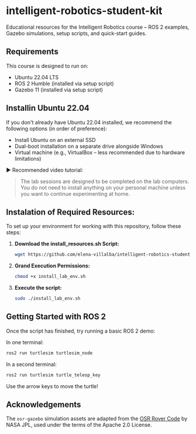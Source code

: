 # intelligent-robotics-student-kit
Educational resources for the Intelligent Robotics course – ROS 2 examples, Gazebo simulations, setup scripts, and quick-start guides.

## Requirements

This course is designed to run on:

- Ubuntu 22.04 LTS
- ROS 2 Humble (installed via setup script)
- Gazebo 11 (installed via setup script)

## Installin Ubuntu 22.04

If you don't already have Ubuntu 22.04 installed, we recommend the following options (in order of preference):

- Install Ubuntu on an external SSD
- Dual-boot installation on a separate drive alongside Windows
- Virtual machine (e.g., VirtualBox – less recommended due to hardware limitations)

▶️ Recommended video tutorial: 

> The lab sessions are designed to be completed on the lab computers. You do not need to install anything on your personal machine unless you want to continue experimenting at home.

## Instalation of Required Resources:

To set up your environment for working with this repository, follow these steps:

1. **Download the install_resources.sh Script:**

   ```bash
   wget https://github.com/elena-villalba/intelligent-robotics-student-kit/raw/main/install_lab_env.sh
   ```
   
2. **Grand Execution Permissions:**

   ```bash
   chmod +x install_lab_env.sh
   ```

3. **Execute the script:**

   ```bash
   sudo ./install_lab_env.sh
   ```

## Getting Started with ROS 2

Once the script has finished, try running a basic ROS 2 demo:

In one terminal:

   ```bash
   ros2 run turtlesim turtlesim_node
   ```

In a second terminal:

   ```bash
   ros2 run turtlesim turtle_teleop_key
   ```

Use the arrow keys to move the turtle!

## Acknowledgements

The `osr-gazebo` simulation assets are adapted from the [OSR Rover Code](https://github.com/nasa-jpl/osr-rover-code) by NASA JPL, used under the terms of the Apache 2.0 License.
